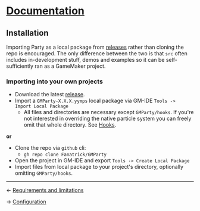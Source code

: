 ﻿# [Documentation](documentation.md)
## Installation
Importing Party as a local package from [releases](https://github.com/Fanatrick/GMParty/releases) rather than cloning the repo is encouraged. The only difference between the two is that `src` often includes in-development stuff, demos and examples so it can be self-sufficiently ran as a GameMaker project.

### Importing into your own projects
- Download the latest [release](https://github.com/Fanatrick/GMParty/releases).
- Import a `GMParty-X.X.X.yymps` local package via GM-IDE `Tools -> Import Local Package`
	- All files and directories are necessary except `GMParty/hooks`. If you're not interested in overriding the native particle system you can freely omit that whole directory. See [Hooks](../dev/hooks.md).

**or**

- Clone the repo via `github` cli:
	- `gh repo clone Fanatrick/GMParty`
- Open the project in GM-IDE and export `Tools -> Create Local Package`
- Import files from local package to your project's directory, optionally omitting `GMParty/hooks`.

---
<- [Requirements and limitations](requirements.md)

-> [Configuration](configuration.md)

